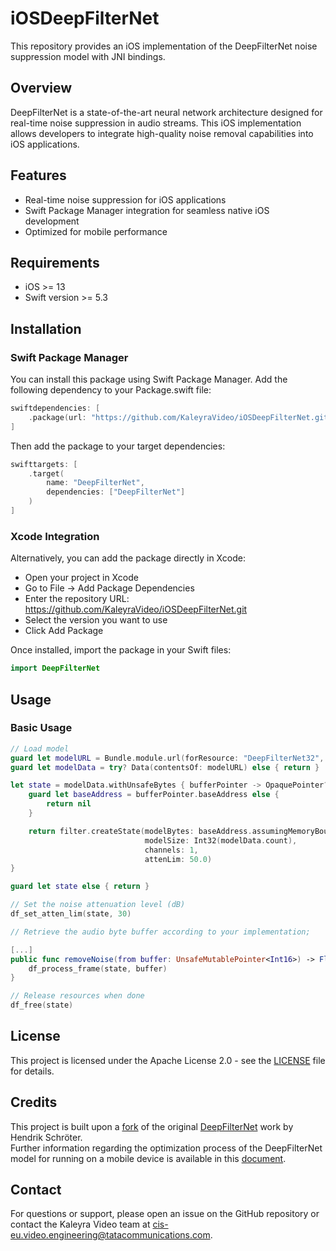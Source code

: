 # iOSDeepFilterNet

This repository provides an iOS implementation of the DeepFilterNet noise suppression model with JNI bindings.

## Overview

DeepFilterNet is a state-of-the-art neural network architecture designed for real-time noise suppression in audio streams. This iOS implementation allows developers to integrate high-quality noise removal capabilities into iOS applications.

## Features

- Real-time noise suppression for iOS applications
- Swift Package Manager integration for seamless native iOS development
- Optimized for mobile performance

## Requirements

- iOS >= 13
- Swift version >= 5.3

## Installation

### Swift Package Manager
You can install this package using Swift Package Manager. Add the following dependency to your Package.swift file:
```swift
swiftdependencies: [
    .package(url: "https://github.com/KaleyraVideo/iOSDeepFilterNet.git", from: "v1")
]
```
Then add the package to your target dependencies:
```swift
swifttargets: [
    .target(
        name: "DeepFilterNet",
        dependencies: ["DeepFilterNet"]
    )
]
```
### Xcode Integration
Alternatively, you can add the package directly in Xcode:

- Open your project in Xcode
- Go to File → Add Package Dependencies
- Enter the repository URL: https://github.com/KaleyraVideo/iOSDeepFilterNet.git
- Select the version you want to use
- Click Add Package

Once installed, import the package in your Swift files:
```swift
import DeepFilterNet
```

## Usage

### Basic Usage

```swift
// Load model
guard let modelURL = Bundle.module.url(forResource: "DeepFilterNet32", withExtension: "gz") else { return }
guard let modelData = try? Data(contentsOf: modelURL) else { return }

let state = modelData.withUnsafeBytes { bufferPointer -> OpaquePointer? in
    guard let baseAddress = bufferPointer.baseAddress else {
        return nil
    }

    return filter.createState(modelBytes: baseAddress.assumingMemoryBound(to: UInt8.self),
                              modelSize: Int32(modelData.count),
                              channels: 1,
                              attenLim: 50.0)
}

guard let state else { return }

// Set the noise attenuation level (dB)
df_set_atten_lim(state, 30)

// Retrieve the audio byte buffer according to your implementation;

[...]
public func removeNoise(from buffer: UnsafeMutablePointer<Int16>) -> Float {
    df_process_frame(state, buffer)
}

// Release resources when done
df_free(state)
```

## License

This project is licensed under the Apache License 2.0 - see the [LICENSE](LICENSE) file for details.

## Credits

This project is built upon a [fork](https://github.com/KaleyraVideo/DeepFilterNet) of the original [DeepFilterNet](https://github.com/rikorose/DeepFilterNet) work by Hendrik Schröter.<br/>
Further information regarding the optimization process of the DeepFilterNet model for running on a mobile device is available in this [document](https://github.com/KaleyraVideo/DeepFilterNet/blob/main/models/deepfilternet_model_optimization.md).

## Contact

For questions or support, please open an issue on the GitHub repository or contact the Kaleyra Video team at cis-eu.video.engineering@tatacommunications.com.
